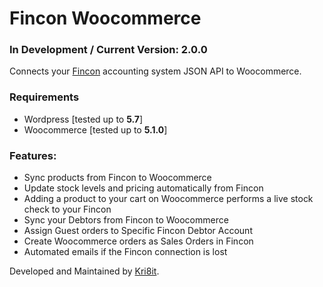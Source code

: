 # Fincon Woocommerce
### In Development / Current Version: 2.0.0
Connects your [Fincon](https://fincon.co.za/) accounting system JSON API to Woocommerce.

### Requirements
- Wordpress [tested up to **5.7**]
- Woocommerce [tested up to **5.1.0**]


### Features:
- Sync products from Fincon to Woocommerce
- Update stock levels and pricing automatically from Fincon
- Adding a product to your cart on Woocommerce performs a live stock check to your Fincon
- Sync your Debtors from Fincon to Woocommerce
- Assign Guest orders to Specific Fincon Debtor Account
- Create Woocommerce orders as Sales Orders in Fincon
- Automated emails if the Fincon connection is lost

Developed and Maintained by [Kri8it](https://kri8it.com/).

